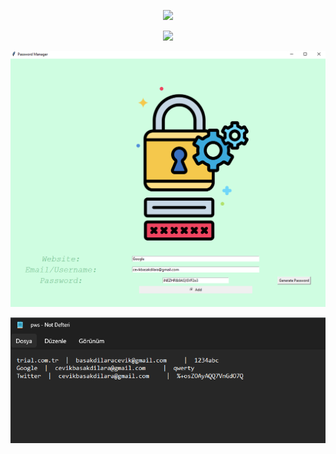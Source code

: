 

<p align="center">
<!--   my-header-img -->
<img src="https://github.com/badicev/UdemyStudy/blob/main/A.png" />
</p>


<p align="center">
<!--   my-header-img -->
<img src="https://github.com/badicev/UdemyStudy/blob/main/B.png" />
</p>



<p align="center">
<!--   my-header-img -->
<img src="https://github.com/badicev/UdemyStudy/blob/main/1.png" />
</p>


<p align="center">
<!--   my-header-img -->
<img src="https://github.com/badicev/UdemyStudy/blob/main/2.png" />
</p>
